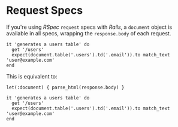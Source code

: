 # Request Specs

If you're using _RSpec_ `request` specs with _Rails_, a `document` object is available in all specs, wrapping the `response.body` of each request.

```rspec:html
it 'generates a users table' do
  get '/users'
  expect(document.table('.users').td('.email')).to match_text 'user@example.com'
end
```

This is equivalent to:

```rspec:html
let(:document) { parse_html(response.body) }

it 'generates a users table' do
  get '/users'
  expect(document.table('.users').td('.email')).to match_text 'user@example.com'
end
```
